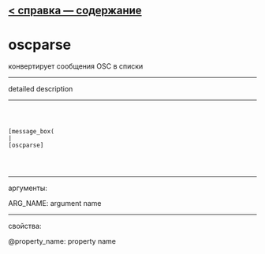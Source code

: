 [< справка — содержание](ceammc_lib.html)
---

# oscparse


конвертирует сообщения OSC в списки

---

detailed description
<br>


---


```



[message_box(                                 
|
[oscparse]


            
```

---
аргументы:

ARG_NAME: argument name<br>

---
свойства:

@property_name: property name<br>

